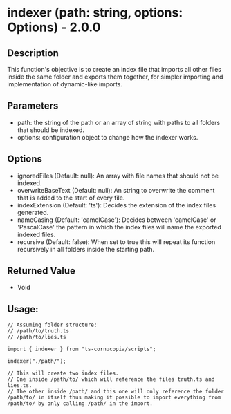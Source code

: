 # indexer (path: string, options: Options) - 2.0.0

## Description

This function's objective is to create an index file that imports all other files inside the same folder and exports them together, for simpler importing and implementation of dynamic-like imports.

## Parameters

-   path: the string of the path or an array of string with paths to all folders that should be indexed.
-   options: configuration object to change how the indexer works.

## Options

-   ignoredFiles (Default: null): An array with file names that should not be indexed.
-   overwriteBaseText (Default: null): An string to overwrite the comment that is added to the start of every file.
-   indexExtension (Default: 'ts'): Decides the extension of the index files generated.
-   nameCasing (Default: 'camelCase'): Decides between 'camelCase' or 'PascalCase' the pattern in which the index files will name the exported indexed files.
-   recursive (Default: false): When set to true this will repeat its function recursively in all folders inside the starting path.

## Returned Value

-   Void

## Usage:

```
// Assuming folder structure:
// /path/to/truth.ts
// /path/to/lies.ts

import { indexer } from "ts-cornucopia/scripts";

indexer("./path/");

// This will create two index files.
// One inside /path/to/ which will reference the files truth.ts and lies.ts.
// The other inside /path/ and this one will only reference the folder /path/to/ in itself thus making it possible to import everything from /path/to/ by only calling /path/ in the import.
```
